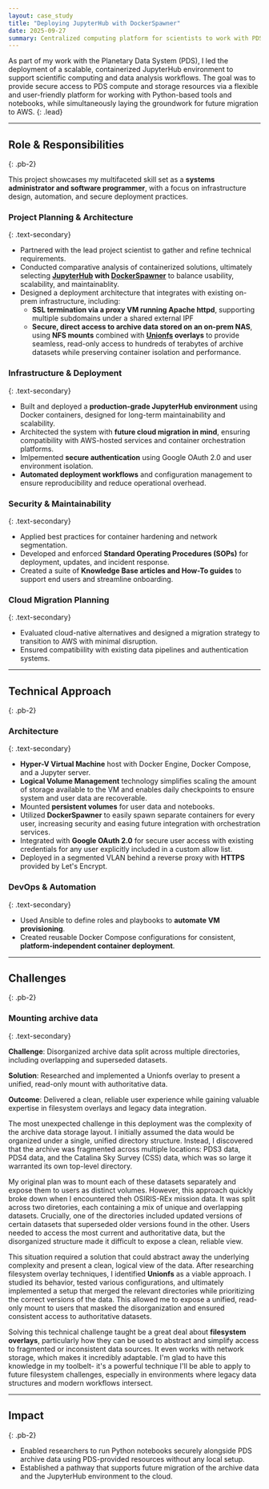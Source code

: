 ```yaml
---
layout: case_study
title: "Deploying JupyterHub with DockerSpawner"
date: 2025-09-27
summary: Centralized computing platform for scientists to work with PDS data in a cloud-like environment.
---
```


As part of my work with the Planetary Data System (PDS), I led the deployment of a scalable, containerized JupyterHub environment to support scientific computing and data analysis workflows. The goal was to provide secure access to PDS compute and storage resources via a flexible and user-friendly platform for working with Python-based tools and notebooks, while simultaneously laying the groundwork for future migration to AWS.
{: .lead}

---

## Role & Responsibilities
{: .pb-2}

This project showcases my multifaceted skill set as a <strong>systems administrator and software programmer</strong>, with a focus on infrastructure design, automation, and secure deployment practices.

### Project Planning & Architecture
{: .text-secondary}

- Partnered with the lead project scientist to gather and refine technical requirements.
- Conducted comparative analysis of containerized solutions, ultimately selecting **[JupyterHub](https://jupyter.org/hub) with [DockerSpawner](https://github.com/jupyterhub/dockerspawner)** to balance usability, scalability, and maintainablity.
- Designed a deployment architecture that integrates with existing on-prem infrastructure, including:
    - **SSL termination via a proxy VM running Apache httpd**, supporting multiple subdomains under a shared external IPF
    - **Secure, direct access to archive data stored on an on-prem NAS**, using **NFS mounts** combined with **[Unionfs](https://unionfs.filesystems.org/) overlays** to provide seamless, read-only access to hundreds of terabytes of archive datasets while preserving container isolation and performance.


### Infrastructure & Deployment
{: .text-secondary}

- Built and deployed a **production-grade JupyterHub environment** using Docker containers, designed for long-term maintainability and scalability.
- Architected the system with **future cloud migration in mind**, ensuring compatibility with AWS-hosted services and container orchestration platforms.
- Imlpemented **secure authentication** using Google OAuth 2.0 and user environment isolation.
- **Automated deployment workflows** and configuration management to ensure reproducibility and reduce operational overhead.

### Security & Maintainability
{: .text-secondary}

- Applied best practices for container hardening and network segmentation.
- Developed and enforced **Standard Operating Procedures (SOPs)** for deployment, updates, and incident response.
- Created a suite of **Knowledge Base articles and How-To guides** to support end users and streamline onboarding.

### Cloud Migration Planning
{: .text-secondary}

- Evaluated cloud-native alternatives and designed a migration strategy to transition to AWS with minimal disruption.
- Ensured compatibiility with existing data pipelines and authentication systems.

---

## Technical Approach
{: .pb-2}

### Architecture
{: .text-secondary}

- **Hyper-V Virtual Machine** host with Docker Engine, Docker Compose, and a Jupyter server.
- **Logical Volume Management** technology simplifies scaling the amount of storage available to the VM and enables daily checkpoints to ensure system and user data are recoverable.
- Mounted **persistent volumes** for user data and notebooks.
- Utilized **DockerSpawner** to easily spawn separate containers for every user, increasing security and easing future integration with orchestration services.
- Integrated with **Google OAuth 2.0** for secure user access with existing credentials for any user explicitly included in a custom allow list.
- Deployed in a segmented VLAN behind a reverse proxy with **HTTPS** provided by Let's Encrypt.

### DevOps & Automation
{: .text-secondary}

- Used Ansible to define roles and playbooks to **automate VM provisioning**.
- Created reusable Docker Compose configurations for consistent, **platform-independent container deployment**.

---

## Challenges
{: .pb-2}

### Mounting archive data
{: .text-secondary}

**Challenge**: Disorganized archive data split across multiple directories, including overlapping and superseded datasets.

**Solution**: Researched and implemented a Unionfs overlay to present a unified, read-only mount with authoritative data.

**Outcome**: Delivered a clean, reliable user experience while gaining valuable expertise in filesystem overlays and legacy data integration.

The most unexpected challenge in this deployment was the complexity of the archive data storage layout. I initially assumed the data would be organized under a single, unified directory structure. Instead, I discovered that the archive was fragmented across multiple locations: PDS3 data, PDS4 data, and the Catalina Sky Survey (CSS) data, which was so large it warranted its own top-level directory.

My original plan was to mount each of these datasets separately and expose them to users as distinct volumes. However, this approach quickly broke down when I encountered theh OSIRIS-REx mission data. It was split across two diretories, each containing a mix of unique and overlapping datasets. Crucially, one of the directories included updated versions of certain datasets that superseded older versions found in the other. Users needed to access the most current and authoritative data, but the disorganized structure made it difficult to expose a clean, reliable view.

This situation required a solution that could abstract away the underlying complexity and present a clean, logical view of the data. After researching filesystem overlay techniques, I identified **Unionfs** as a viable approach. I studied its behavior, tested various configurations, and ultimately implemented a setup that merged the relevant directories while prioritizing the correct versions of the data. This allowed me to expose a unified, read-only mount to users that masked the disorganization and ensured consistent access to authoritative datasets.

Solving this technical challenge taught be a great deal about **filesystem overlays**, particularly how they can be used to abstract and simplify access to fragmented or inconsistent data sources. It even works with network storage, which makes it incredibly adaptable. I'm glad to have this knowledge in my toolbelt- it's a powerful technique I'll be able to apply to future filesystem challenges, especially in environments where legacy data structures and modern workflows intersect.

---

## Impact
{: .pb-2}

- Enabled researchers to run Python notebooks securely alongside PDS archive data using PDS-provided resources without any local setup.
- Established a pathway that supports future migration of the archive data and the JupyterHub environment to the cloud.

<!-- --- -->

<!-- ## Reflections -->
<!-- {: .pb-2} -->
